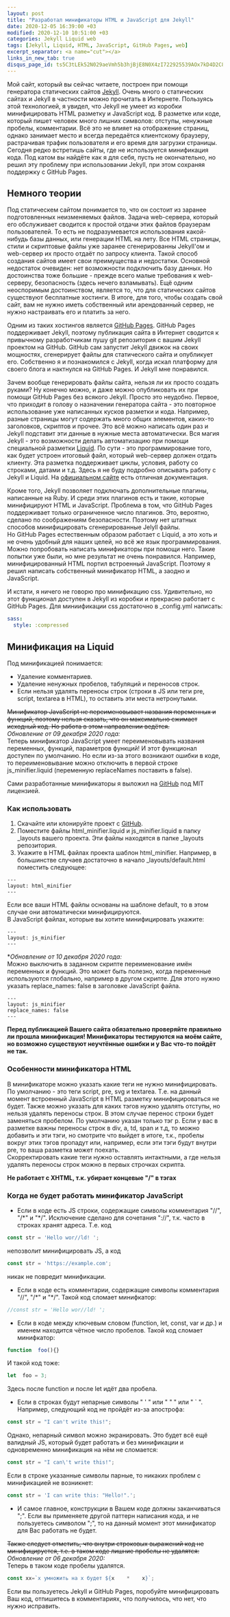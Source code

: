 ```yaml
---
layout: post
title: "Разработал минификаторы HTML и JavaScript для Jekyll"
date: 2020-12-05 16:39:00 +03
modified: 2020-12-10 10:51:00 +03
categories: Jekyll Liquid web
tags: [Jekyll, Liquid, HTML, JavaScript, GitHub Pages, web]
excerpt_separator: <a name="cut"></a>
links_in_new_tab: true
disqus_page_id: ts5C3tLEk52N029aeVmh5b3hjBjE8N0X4zI722925539AOx7kD4D2C8T92T542Ec
---
```

Мой сайт, который вы сейчас читаете, построен при помощи генератора статических сайтов [Jekyll](https://jekyllrb.com/). Очень много о статических сайтах и Jekyll в частности можно прочитать в Интернете. Пользуясь этой технологией, я увидел, что Jekyll не умеет из коробки минифицировать HTML разметку и JavaScript код. В разметке или коде, который пишет человек много лишних символов: отступы, ненужные пробелы, комментарии. Всё это не влияет на отображение страниц, однако занимает место и всегда передаётся клиентскому браузеру, растрачивая трафик пользователя и его время для загрузки страницы. Сегодня редко встретишь сайты, где не используется минификация кода. Под катом вы найдёте как я для себя, пусть не окончательно, но решил эту проблему при использовании Jekyll, при этом сохраняя поддержку с GitHub Pages.  
<a name="cut"></a>
## Немного теории
Под статическем сайтом понимается то, что он состоит из заранее подготовленных неизменяемых файлов. Задача web-сервера, который его обслуживает сводится к простой отдачи этих файлов браузерам пользователей. То есть не подразумевается использования какой-нибудь базы данных, или генерации HTML на лету. Все HTML страницы, стили и скриптовые файлы уже заранее сгенерированны Jekyll'ом и web-сервер их просто отдаёт по запросу клиента. Такой способ создания сайтов имеет свои преимущества и недостатки. Основной недостаток очевиден: нет возможности подключить базу данных. Но достоинства тоже большие - прежде всего малые требования к web-серверу, безопасность (здесь нечего взламывать). Ещё одним неоспоримым достоинством, является то, что для статических сайтов существуют бесплатные хостинги. В итоге, для того, чтобы создать свой сайт, вам не нужно иметь собственный или арендованный сервер, не нужно настраивать его и платить за него.

Одним из таких хостингов является [GitHub Pages](https://pages.github.com/). GitHub Pages поддерживает Jekyll, поэтому публикация сайта в Интернет сводится к привычному разработчикам пушу git репозитория с вашим Jekyll проектом на GitHub. GitHub сам запустит Jekyll движок на своих мощностях, сгенерирует файлы для статического сайта и опубликует его. Собственно я и познакомился с Jekyll, когда искал платформу для своего блога и нактнулся на GitHub Pages. И Jekyll мне понравился.

Зачем вообще генерировать файлы сайта, нельзя ли их просто создать руками? Ну конечно можно, и даже можно опубликовать их при помощи GitHub Pages без всякого Jekyll. Просто это неудобно. Первое, что приходит в голову о назначении генератора сайта - это повторное использование уже написанных кусков разметки и кода. Например, разные страницы могут содержать много общих элементов, каких-то заголовков, скриптов и прочее. Это всё можно написать один раз и Jekyll подставит эти данные в нужные места автоматически. Вся магия Jekyll - это возможности делать автоматизацию при помощи специальной разметки [Liquid](https://shopify.github.io/liquid/). По сути - это программирование того, как будет устроен итоговый файл, который web-сервер должен отдать клиенту. Эта разметка поддерживает циклы, условия, работу со строками, датами и т.д. Здесь я не буду подробно описывать работу с Jekyll и Liquid. На [официальном сайте](https://jekyllrb.com/) есть отличная документация.

Кроме того, Jekyll позволяет подключать дополнительные плагины, написанные на Ruby. И среди этих плагинов есть и такие, которые минифицируют HTML и JavaScript. Проблема в том, что GitHub Pages поддерживает только ограниченное число плагинов. Это, вероятно, сделано по соображениям безопасности. Поэтому нет штатных способов минифицировать сгенерированные Jelyll файлы.  
Но GitHub Pages естественным образом работает с Liquid, а это хоть и не очень удобный для наших целей, но всё же язык программирования. Можно попробовать написать минификаторы при помощи него. Такие попытки уже были, но мне результат не очень понравился. Например, минифицированный HTML портил встроенный JavaScript. Поэтому я решил написать собственный минификатор HTML, а заодно и JavaScript.

И кстати, я ничего не говорю про минификацию css. Удивительно, но этот функционал доступен в Jekyll из коробки и прекрасно работает с GitHub Pages. Для миниификации css достаточно в _config.yml написать:

```yml
sass:
  style: :compressed
```

## Минификация на Liquid
Под минификацией понимается:
* Удаление комментариев.
* Удаление ненужных пробелов, табуляций и переносов строк.
* Если нельзя удалять переносы строк (строки в JS или теги pre, script, textarea в HTML), то оставить эти места нетронутыми.

~~Минификатор JavaScript не переименовывает названия переменных и функций, поэтому нельзя сказать, что он максимально сжимает исходный код. Но работа в этом направлении ведётся.~~  
*Обновление от 09 декабря 2020 года:*  
Теперь минификатор JavaScript умеет переименовывать названия переменных, функций, параметров функций! И этот функционал доступен по умолчанию. Но если из-за этого возникают ошибки в коде, то переименовывание можно отключить в первой строке js_minifier.liquid (переменную replaceNames поставить в false).

Сами разработанные минификаторы я выложил на [GitHub](https://github.com/Mendeo/jekyll-minifier) под MIT лицензией.  

### Как использовать
1. Скачайте или клонируйте проект с [GitHub](https://github.com/Mendeo/jekyll-minifier).
2. Поместите файлы html_minifier.liquid и js_minifier.liquid в папку _layouts вашего проекта. Эти файлы находятся в папке _layouts репозитория.
3. Укажите в HTML файлах проекта шаблон html_minifier. Например, в большинстве случаев достаточно в начало _layouts/default.html поместить следующее:
```
---
layout: html_minifier
---
```
Если все ваши HTML файлы основаны на шаблоне default, то в этом случае они автоматически минифицируются.  
В JavaScript файлах, которые вы хотите минифицировать укажите:
```
---
layout: js_minifier
---
```
**Обновление от 10 декабря 2020 года:*  
Можно выключить в заданном скрипте переименование имён переменных и функций. Это может быть полезно, когда переменные используются глобально, например в другом скрипте. Для этого нужно указать replace_names: false в заголовке JavaScript файла.
```
---
layout: js_minifier
replace_names: false
---
```

**Перед публикацией Вашего сайта обязательно проверяйте правильно ли прошла минификация! Минификаторы тестируются на моём сайте, но возможно существуют неучтённые ошибки и у Вас что-то пойдёт не так.**

### Особенности минификатора HTML
В минификаторе можно указать какие теги не нужно минифицировать. По умолчанию - это теги script, pre, svg и textarea. Т.е. на данный момент встроенный JavaScript в HTML разметку минифицироваться не будет. Также можно указать для каких тэгов нужно удалять отступы, но нельзя удалять переносы строк. В этом случае перенос строки будет заменяться пробелом. По умолчанию указан только тэг p. Если у вас в разметке важны переносы строк в div, a, td, span и т.д, то можно добавить и эти тэги, но смотрите что выйдет в итоге, т.к., пробелы вокруг этих тэгов пропадут или, например, если эти тэги будут внутри pre, то ваша разметка может поехать.  
Скорректировать какие теги нужно оставлять интактными, а где нельзя удалять переносы строк можно в первых строчках скрипта.

**Не работает с XHTML, т.к. убирает концевые "/" в тэгах**  

### Когда не будет работать минификатор JavaScript
* Если в коде есть JS строки, содержащие символы комментария "//", "/\*" и "\*/". Исключение сделано для сочетания "://", т.к. часто в строках хранят адреса. Т.е. код
```javascript
const str = 'Hello wor//ld! ';
```
непозволит минифицировать JS, а код
```javascript
const str = 'https://example.com';
```
никак не повредит минификации.
* Если в коде есть комментарии, содержащие символы комментария "//", "/\*" и "\*/". Такой код сломает минифкатор:
```javascript
//const str = 'Hello wor//ld! ';
```
* Если в коде между ключевым словом (function, let, const, var и др.) и именем находится чётное число пробелов. Такой код сломает минифкатор:
```javascript
function  foo(){}
```
И такой код тоже:
```javascript
let  foo = 3;
```
Здесь после function и после let идёт два пробела.
* Если в строках будут непарные символы " ' " или " " " или " ` ". Например, следующий код не пройдёт из-за апострофа:
```javascript
const str = "I can't write this!";
```
Однако, непарный символ можно экранировать. Это будет всё ещё валидный JS, который будет работать и без минификации и одновременно минификация на нём не сломается:
```javascript
const str = "I can\'t write this!";
```
Если в строке указанные символы парные, то никаких проблем с минификацией не возникнет:
```javascript
const str = 'I can write this: "Hello!".';
```
* И самое главное, конструкции в Вашем коде должны заканчиваться ";". Если вы применяете другой паттерн написания кода, и не пользуетесь символом ";", то на данный момент этот минификатор для Вас работать не будет.

~~Также следует отметить, что внутри строковых выражений код не минифицируется, т.е. в таком коде лишние пробелы не удалятся:~~  
*Обновление от 06 декабря 2020:*  
Теперь в таком коде пробелы удалятся.
```javascript
const xx=`x умножить на x будет ${x    *    x}`;
```

Если вы пользуетесь Jekyll и GitHub Pages, поробуйте минифицировать Ваш код, отпишитесь в комментариях, что получилось, что нет, что нужно исправить.